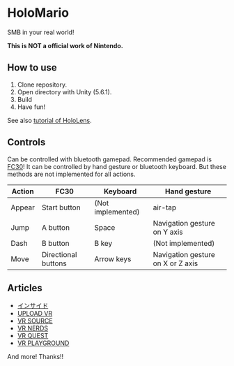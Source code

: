 # HoloMario

SMB in your real world!

**This is NOT a official work of Nintendo.**

## How to use

1. Clone repository.
2. Open directory with Unity (5.6.1).
3. Build
4. Have fun!

See also [tutorial of HoloLens](https://developer.microsoft.com/en-us/windows/mixed-reality/holograms_100).

## Controls

Can be controlled with bluetooth gamepad. Recommended gamepad is [FC30](https://www.amazon.com/dp/B01N9PWGGT/)! It can be controlled by hand gesture or bluetooth keyboard. But these methods are not implemented for all actions.

Action | FC30 | Keyboard | Hand gesture
--- | --- | --- | ---
Appear | Start button | (Not implemented) | air-tap
Jump | A button | Space | Navigation gesture on Y axis
Dash | B button | B key | (Not implemented)
Move | Directional buttons | Arrow keys | Navigation gesture on X or Z axis

## Articles

* [インサイド](https://www.inside-games.jp/article/2017/05/22/107337.html)
* [UPLOAD VR](https://uploadvr.com/super-mario-hololens-new-coolest-thing-mixed-reality/)
* [VR SOURCE](http://vrsource.com/super-mario-shown-running-microsoft-hololens-11118/)
* [VR NERDS](http://www.vrnerds.de/microsoft-hololens-super-mario-huepft-im-schlafzimmer/)
* [VR QUEST](https://www.vr-quest.de/hololens-entwickler-holt-super-mario-ins-wohnzimmer/)
* [VR PLAYGROUND](https://www.vrplayground.de/super-mario-im-wohnzimmer-dank-hololens)

And more! Thanks!!
